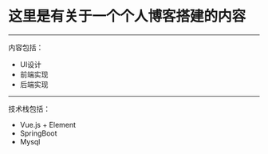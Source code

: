 # 这里是有关于一个个人博客搭建的内容
****
内容包括：

- UI设计
- 前端实现
- 后端实现

****
技术栈包括：

- Vue.js + Element
- SpringBoot
- Mysql

